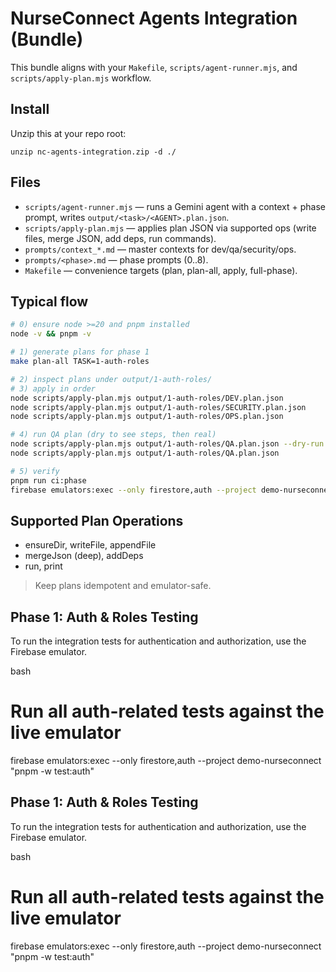 # NurseConnect Agents Integration (Bundle)
This bundle aligns with your `Makefile`, `scripts/agent-runner.mjs`, and `scripts/apply-plan.mjs` workflow.

## Install
Unzip this at your repo root:
```
unzip nc-agents-integration.zip -d ./
```

## Files
- `scripts/agent-runner.mjs` — runs a Gemini agent with a context + phase prompt, writes `output/<task>/<AGENT>.plan.json`.
- `scripts/apply-plan.mjs` — applies plan JSON via supported ops (write files, merge JSON, add deps, run commands).
- `prompts/context_*.md` — master contexts for dev/qa/security/ops.
- `prompts/<phase>.md` — phase prompts (0..8).
- `Makefile` — convenience targets (plan, plan-all, apply, full-phase).

## Typical flow
```bash
# 0) ensure node >=20 and pnpm installed
node -v && pnpm -v

# 1) generate plans for phase 1
make plan-all TASK=1-auth-roles

# 2) inspect plans under output/1-auth-roles/
# 3) apply in order
node scripts/apply-plan.mjs output/1-auth-roles/DEV.plan.json
node scripts/apply-plan.mjs output/1-auth-roles/SECURITY.plan.json
node scripts/apply-plan.mjs output/1-auth-roles/OPS.plan.json

# 4) run QA plan (dry to see steps, then real)
node scripts/apply-plan.mjs output/1-auth-roles/QA.plan.json --dry-run
node scripts/apply-plan.mjs output/1-auth-roles/QA.plan.json

# 5) verify
pnpm run ci:phase
firebase emulators:exec --only firestore,auth --project demo-nurseconnect "pnpm -w vitest run"
```

## Supported Plan Operations
- ensureDir, writeFile, appendFile
- mergeJson (deep), addDeps
- run, print

> Keep plans idempotent and emulator-safe.


## Phase 1: Auth & Roles Testing

To run the integration tests for authentication and authorization, use the Firebase emulator.

bash
# Run all auth-related tests against the live emulator
firebase emulators:exec --only firestore,auth --project demo-nurseconnect "pnpm -w test:auth"



## Phase 1: Auth & Roles Testing

To run the integration tests for authentication and authorization, use the Firebase emulator.

bash
# Run all auth-related tests against the live emulator
firebase emulators:exec --only firestore,auth --project demo-nurseconnect "pnpm -w test:auth"

